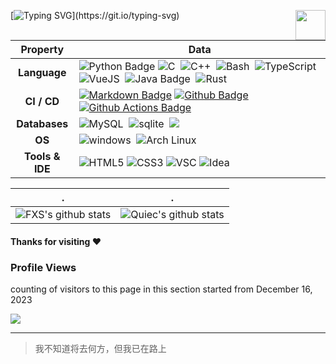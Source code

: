 <a href="https://www.python.org/"><img src="https://upload.wikimedia.org/wikipedia/commons/c/c3/Python-logo-notext.svg" align="right" height="48" width="48" ></a>

[![Typing SVG](https://readme-typing-svg.herokuapp.com?color=%2336BCF7&center=true&vCenter=true&width=600&lines=Hi+there+👋,+I+am+Fei_xiangShi;+Welcome+to+My+Profile!;Over+2+year+of+programming+experience;Always+learning+new+things+;)](https://git.io/typing-svg)





|    Property     | Data                                                         |
| :-------------: | ------------------------------------------------------------ |
|  **Language**   | ![Python Badge](https://img.shields.io/badge/-Python-3776AB?style=flat&logo=python&logoColor=white) ![C](https://img.shields.io/badge/C-00599C.svg?logo=c&logoColor=white)&nbsp; ![C++](https://img.shields.io/badge/C++-00599C.svg?logo=c%2B%2B&logoColor=white)&nbsp; ![Bash](https://img.shields.io/badge/-Bash-444444?style=flat&logo=GnuBash)&nbsp; ![TypeScript](https://img.shields.io/badge/TypeScript-007ACC.svg?logo=typescript&logoColor=white)&nbsp;   ![VueJS](https://img.shields.io/badge/Vue.js-35495e.svg?logo=vue.js&logoColor=4FC08D)&nbsp; ![Java Badge](https://img.shields.io/badge/Java-ED8B00?style=flat&logo=openjdk&logoColor=white)&nbsp; ![Rust](https://img.shields.io/badge/Rust-000000.svg?logo=rust&logoColor=white?style=flat) |
|   **CI / CD**   | [![Markdown Badge](https://img.shields.io/badge/-Markdown-2088FF?style=flat&logo=Markdown&logoColor=white)](https://github.com/BEPb/BEPb) [![Github Badge](https://img.shields.io/badge/-Github%20-2088FF?style=flat&logo=Github&logoColor=white)](https://github.com/BEPb/BEPb) [![Github Actions Badge](https://img.shields.io/badge/-Git%20-2088FF?style=flat&logo=Git&logoColor=white)](https://github.com/BEPb/BEPb) |
|  **Databases**  | ![MySQL](https://img.shields.io/badge/-MySQL-444444?style=flat&logo=MySQL)&nbsp; ![sqlite](https://img.shields.io/badge/sqlite-07405e.svg?logo=sqlite&logoColor=white)&nbsp; [![](https://img.shields.io/badge/-PostgreSQL-336791?style=flat-square&logo=postgresql&logoColor=white)](https://www.postgresql.org) |
|     **OS**      | ![windows](https://img.shields.io/badge/windows-0078D6?logo=windows&logoColor=white)&nbsp; ![Arch Linux](https://img.shields.io/badge/Arch%20Linux-1793D1?logo=arch-linux&logoColor=fff&style=flat) |
| **Tools & IDE** | ![HTML5](https://img.shields.io/badge/HTML5-E34F26?style=for-the-badge&logo=html5&logoColor=white) ![CSS3](https://img.shields.io/badge/CSS3-1532Bf?style=for-the-badge&logo=css3&logoColor=white) ![VSC](https://img.shields.io/badge/VisualStudioCode-1572B6?style=for-the-badge&logo=VisualStudioCode&logoColor=white) ![Idea](https://img.shields.io/badge/IntellijIdea-e212B6?style=for-the-badge&logo=IntellijIdea&logoColor=white) |

| .                                                                                                                                       | .                                                                                                                         |
|-----------------------------------------------------------------------------------------------------------------------------------------|---------------------------------------------------------------------------------------------------------------------------|
| ![FXS's github stats](https://github-readme-stats.vercel.app/api?username=Fei-xiangShi&show_icons=true&theme=radical&include_all_commits=true) | ![Quiec's github stats](https://github-readme-stats.vercel.app/api/top-langs/?username=Fei-xiangShi&theme=radical&layout=compact) |


#### Thanks for visiting :heart:

### Profile Views

counting of visitors to this page in this section started from December 16, 2023

<img src="https://counter.seku.su/cmoe?name=Fei-xiangShi&theme=r34" />


</br>

</p>

---

> 我不知道将去何方，但我已在路上
